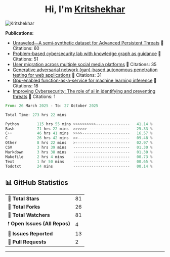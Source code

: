 
<h1 align="center">Hi, I'm <a href="https://Kritshekhar.github.io/Me.io/" target="blank">
Kritshekhar</a></h1>

<!--
**Kritshekhar/Kritshekhar** is a ✨ _special_ ✨ repository because its `README.md` (this file) appears on your GitHub profile.

Here are some ideas to get you started:

- 🔭 I’m currently working on ...
- 🌱 I’m currently learning ...
- 👯 I’m looking to collaborate on ...
- 🤔 I’m looking for help with ...
- 💬 Ask me about ...
- 📫 How to reach me: ...
- 😄 Pronouns: ...
- ⚡ Fun fact: ...
-->
<p align="left"> <img src="https://komarev.com/ghpvc/?username=Kritshekhar&label=Profile%20views&color=0e75b6&style=flat" alt="Kritshekhar" /> </p>

<!-- PUBLICATION START -->
**Publications:**
- [Unraveled—A semi-synthetic dataset for Advanced Persistent Threats](#) 📄 Citations: 60
- [Problem-based cybersecurity lab with knowledge graph as guidance](#) 📄 Citations: 51
- [User migration across multiple social media platforms](#) 📄 Citations: 35
- [Generative adversarial network (gan)-based autonomous penetration testing for web applications](#) 📄 Citations: 31
- [Gpu-enabled function-as-a-service for machine learning inference](#) 📄 Citations: 18
- [Improving Cybersecurity: The role of ai in identifying and preventing threats](#) 📄 Citations: 1

<!-- PUBLICATION END -->



<!--START_SECTION:waka-->

```rust
From: 26 March 2025 - To: 27 October 2025

Total Time: 273 hrs 22 mins

Python        115 hrs 55 mins >>>>>>>>>>---------------   41.14 %
Bash          71 hrs 22 mins  >>>>>>-------------------   25.33 %
C++           46 hrs 41 mins  >>>>---------------------   16.57 %
C             26 hrs 42 mins  >>-----------------------   09.48 %
Other         8 hrs 22 mins   >------------------------   02.97 %
CSV           3 hrs 39 mins   -------------------------   01.30 %
Markdown      3 hrs 38 mins   -------------------------   01.30 %
Makefile      2 hrs 4 mins    -------------------------   00.73 %
Text          1 hr 50 mins    -------------------------   00.65 %
Todotxt       24 mins         -------------------------   00.14 %
```

<!--END_SECTION:waka-->



<!-- GITHUB STATS START -->
<h2>📊 GitHub Statistics</h2>
<table>
  <tr><td>🌟 <strong>Total Stars</strong></td><td>81</td></tr>
  <tr><td>🍴 <strong>Total Forks</strong></td><td>26</td></tr>
  <tr><td>👀 <strong>Total Watchers</strong></td><td>81</td></tr>
  <tr><td>❗ <strong>Open Issues (All Repos)</strong></td><td>4</td></tr>
  <tr><td>📝 <strong>Issues Reported</strong></td><td>13</td></tr>
  <tr><td>🔄 <strong>Pull Requests</strong></td><td>2</td></tr>
</table>

<hr/>
<!-- GITHUB STATS END -->

<!--<p><img align="left" src="https://github-readme-stats.vercel.app/api/top-langs?username=Kritshekhar&show_icons=true&locale=en&layout=compact" alt="Kritshekhar" /></p> -->
